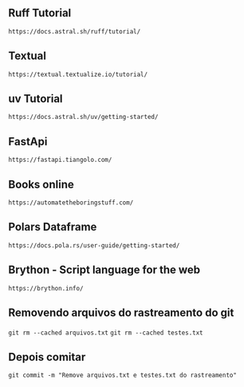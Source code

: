 ## Ruff Tutorial

`https://docs.astral.sh/ruff/tutorial/`

## Textual 

`https://textual.textualize.io/tutorial/`

## uv Tutorial

`https://docs.astral.sh/uv/getting-started/`

## FastApi

`https://fastapi.tiangolo.com/`

## Books online

`https://automatetheboringstuff.com/`

## Polars Dataframe

`https://docs.pola.rs/user-guide/getting-started/`

## Brython - Script language for the web

`https://brython.info/`

## Removendo arquivos do rastreamento do git

`git rm --cached arquivos.txt`
`git rm --cached testes.txt`

## Depois comitar
`git commit -m "Remove arquivos.txt e testes.txt do rastreamento"`